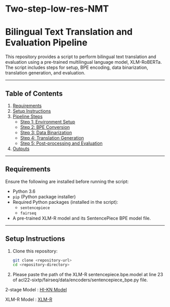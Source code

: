 # Two-step-low-res-NMT

# Bilingual Text Translation and Evaluation Pipeline

This repository provides a script to perform bilingual text translation and evaluation using a pre-trained multilingual language model, XLM-RoBERTa. The script includes steps for setup, BPE encoding, data binarization, translation generation, and evaluation.

---

## Table of Contents
1. [Requirements](#requirements)
2. [Setup Instructions](#setup-instructions)
3. [Pipeline Steps](#pipeline-steps)
    - [Step 1: Environment Setup](#step-1-environment-setup)
    - [Step 2: BPE Conversion](#step-2-bpe-conversion)
    - [Step 3: Data Binarization](#step-3-data-binarization)
    - [Step 4: Translation Generation](#step-4-translation-generation)
    - [Step 5: Post-processing and Evaluation](#step-5-post-processing-and-evaluation)
4. [Outputs](#outputs)

---

## Requirements

Ensure the following are installed before running the script:

- Python 3.6
- `pip` (Python package installer)
- Required Python packages (installed in the script):
  - `sentencepiece`
  - `fairseq`
- A pre-trained XLM-R model and its SentencePiece BPE model file.

---

## Setup Instructions

1. Clone this repository:
   ```bash
   git clone <repository-url>
   cd <repository-directory>

  2. Please paste the path of the XLM-R sentencepiece.bpe.model at line 23 of acl22-sixtp/fairseq/data/encoders/sentencepiece_bpe.py file.


2-stage Model : [HI-KN Model](https://huggingface.co/sujeetkgp/bhasini_hi-kn-model)

XLM-R Model : [XLM-R](https://dl.fbaipublicfiles.com/fairseq/models/xlmr.large.tar.gz)


